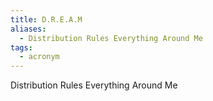 ```yaml
---
title: D.R.E.A.M
aliases:
  - Distribution Rules Everything Around Me
tags:
  - acronym
---
```

Distribution Rules Everything Around Me